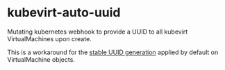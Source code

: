 # kubevirt-auto-uuid
Mutating kubernetes webhook to provide a UUID to all kubevirt VirtualMachines upon create.

This is a workaround for the [stable UUID generation](https://github.com/kubevirt/kubevirt/blob/afbeb269840e984b6c49d984ed1e53ab6eb02302/pkg/virt-controller/watch/vm.go#L1830) applied by default on VirtualMachine objects.
